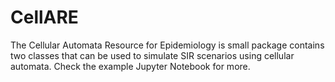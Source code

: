 # CellARE

The Cellular Automata Resource for Epidemiology is small package contains two classes that can be used to simulate SIR scenarios using cellular automata. Check the example Jupyter Notebook for more.
